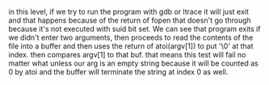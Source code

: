 in this level, if we try to run the program with gdb or ltrace it will just exit and that happens because of the return of fopen that doesn't go through because it's not executed with suid bit set.
We can see that program exits if we didn't enter two arguments, then proceeds to read the contents of the file into a buffer and then uses the return of atoi(argv[1]) to put '\0' at that index. then compares argv[1] to that buf. that means this test will fail no matter what unless our arg is an empty string because it will be counted as 0 by atoi and the buffer will terminate the string at index 0 as well.